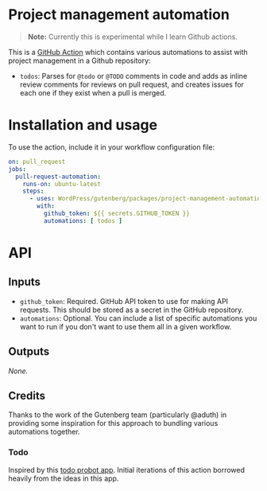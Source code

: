 # Project management automation

> **Note:** Currently this is experimental while I learn Github actions.

This is a [GitHub Action](https://help.github.com/en/categories/automating-your-workflow-with-github-actions) which contains various automations to assist with project management in a Github repository:

- `todos`: Parses for `@todo` or `@TODO` comments in code and adds as inline review comments for reviews on pull request, and creates issues for each one if they exist when a pull is merged.

# Installation and usage

To use the action, include it in your workflow configuration file:

```yaml
on: pull_request
jobs:
  pull-request-automation:
    runs-on: ubuntu-latest
    steps:
      - uses: WordPress/gutenberg/packages/project-management-automation@master
        with:
          github_token: ${{ secrets.GITHUB_TOKEN }}
          automations: [ todos ]

```

# API

## Inputs

- `github_token`: Required. GitHub API token to use for making API requests. This should be stored as a secret in the GitHub repository.
- `automations`: Optional. You can include a list of specific automations you want to run if you don't want to use them all in a given workflow.

## Outputs

_None._

## Credits

Thanks to the work of the Gutenberg team (particularly @aduth) in providing some inspiration for this approach to bundling various automations together.

### Todo

Inspired by this [todo probot app](https://github.com/JasonEtco/todo). Initial iterations of this action borrowed heavily from the ideas in this app.
